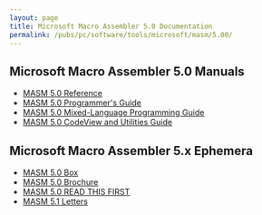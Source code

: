 ```yaml
---
layout: page
title: Microsoft Macro Assembler 5.0 Documentation
permalink: /pubs/pc/software/tools/microsoft/masm/5.00/
---
```


Microsoft Macro Assembler 5.0 Manuals
---

* [MASM 5.0 Reference](https://s3-us-west-2.amazonaws.com/archive.pcjs.org/pubs/pc/software/tools/microsoft/masm/5.00/MASM50-POCKETREF.pdf)
* [MASM 5.0 Programmer's Guide](https://s3-us-west-2.amazonaws.com/archive.pcjs.org/pubs/pc/software/tools/microsoft/masm/5.00/MASM50-PROGGUIDE.pdf)
* [MASM 5.0 Mixed-Language Programming Guide](https://s3-us-west-2.amazonaws.com/archive.pcjs.org/pubs/pc/software/tools/microsoft/masm/5.00/MASM50-MLPROGGUIDE.pdf)
* [MASM 5.0 CodeView and Utilities Guide](https://s3-us-west-2.amazonaws.com/archive.pcjs.org/pubs/pc/software/tools/microsoft/masm/5.00/MASM50-UTILGUIDE.pdf)

Microsoft Macro Assembler 5.x Ephemera
---

* [MASM 5.0 Box](https://s3-us-west-2.amazonaws.com/archive.pcjs.org/pubs/pc/software/tools/microsoft/masm/5.00/MASM50-BOX.pdf)
* [MASM 5.0 Brochure](https://s3-us-west-2.amazonaws.com/archive.pcjs.org/pubs/pc/software/tools/microsoft/masm/5.00/MASM50-BROCHURE.pdf)
* [MASM 5.0 READ THIS FIRST](https://s3-us-west-2.amazonaws.com/archive.pcjs.org/pubs/pc/software/tools/microsoft/masm/5.00/MASM50-READTHISFIRST.pdf)
* [MASM 5.1 Letters](https://s3-us-west-2.amazonaws.com/archive.pcjs.org/pubs/pc/software/tools/microsoft/masm/5.00/MASM51-LETTERS.pdf)

